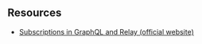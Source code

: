 ## Resources

- [Subscriptions in GraphQL and Relay
  (official website)](https://graphql.org/blog/subscriptions-in-graphql-and-relay/)
